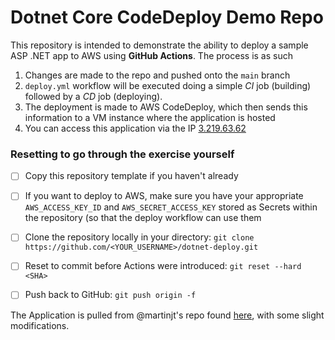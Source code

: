 # Dotnet Core CodeDeploy Demo Repo

This repository is intended to demonstrate the ability to deploy a sample ASP .NET app to AWS using **GitHub Actions**. The process is as such

1. Changes are made to the repo and pushed onto the `main` branch
2. `deploy.yml` workflow will be executed doing a simple _CI_ job (building) followed by a _CD_ job (deploying).
3. The deployment is made to AWS CodeDeploy, which then sends this information to a VM instance where the application is hosted
4. You can access this application via the IP [3.219.63.62](http://3.219.63.62)

### Resetting to go through the exercise yourself

- [ ] Copy this repository template if you haven't already
- [ ] If you want to deploy to AWS, make sure you have your appropriate `AWS_ACCESS_KEY_ID` and `AWS_SECRET_ACCESS_KEY` stored as Secrets within the repository (so that the deploy workflow can use them
- [ ] Clone the repository locally in your directory: `git clone https://github.com/<YOUR_USERNAME>/dotnet-deploy.git`
- [ ] Reset to commit before Actions were introduced: `git reset --hard <SHA>`
- [ ] Push back to GitHub: `git push origin -f`


The Application is pulled from @martinjt's repo found [here](https://github.com/martinjt/codedeploy-dotnet), with some slight modifications.
